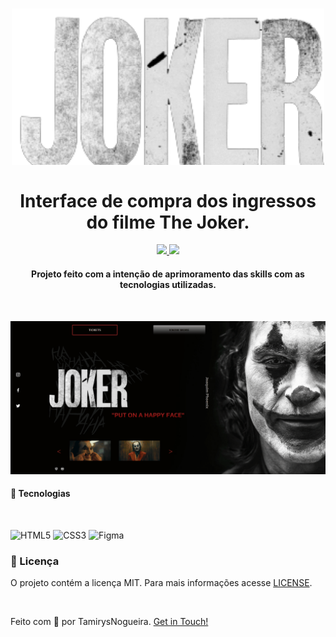 
<h1 align="center">
    <img src="img/Joker-logo.png" alt="" width="500px">
    <br>
    <br>
    Interface de compra dos ingressos do filme The Joker.
</h1>

<p align="center">
    <a href="https://www.codacy.com/gh/tamirysnogueira/Horizon/dashboard?utm_source=github.com&amp;utm_medium=referral&amp;utm_content=tamirysnogueira/Horizon&amp;utm_campaign=Badge_Grade">
        <img src="https://app.codacy.com/project/badge/Grade/eedc352aec1046aa900759c7289b5b41">
    </a>
    <a href="https://github.com/tamirysnogueira/Deezer/blob/master/LICENSE">
        <img src="https://img.shields.io/badge/License-MIT-yellow.svg">
    </a>    
</p>

<h4 align="center">
    Projeto feito com a intenção de aprimoramento das skills com as tecnologias utilizadas.
</h4>
<br>
<p align="center">
    <img src = "gif/Gif_Desktop.gif" width="1000px">

</p>

#### 🚀 Tecnologias
<br>

![HTML5](https://img.shields.io/badge/HTML5-E34F26?style=for-the-badge&logo=html5&logoColor=white)
![CSS3](https://img.shields.io/badge/CSS3-1572B6?style=for-the-badge&logo=css3&logoColor=white)
![Figma](https://img.shields.io/badge/Figma-F24E1E?style=for-the-badge&logo=figma&logoColor=white)

### 📝 Licença
O projeto contém a licença MIT. Para mais informações acesse [LICENSE](https://github.com/tamirysnogueira/Deezer/blob/master/LICENSE).

<br>

Feito com 💖 por TamirysNogueira. [Get in Touch!](https://www.linkedin.com/in/tamirys-nogueira-346958205/)
